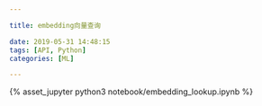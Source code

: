```yaml
---

title: embedding向量查询

date: 2019-05-31 14:48:15
tags: [API, Python]
categories: [ML]

---
```


{% asset_jupyter python3 notebook/embedding_lookup.ipynb %}

